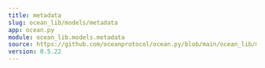 ```yaml
---
title: metadata
slug: ocean_lib/models/metadata
app: ocean.py
module: ocean_lib.models.metadata
source: https://github.com/oceanprotocol/ocean.py/blob/main/ocean_lib/models/metadata.py
version: 0.5.22
---
```


